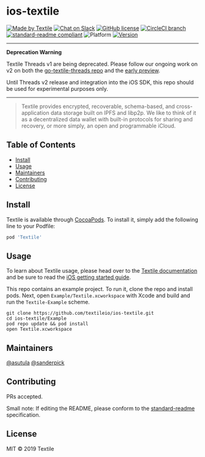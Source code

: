 # ios-textile

[![Made by Textile](https://img.shields.io/badge/made%20by-Textile-informational.svg?style=popout-square)](https://textile.io)
[![Chat on Slack](https://img.shields.io/badge/slack-slack.textile.io-informational.svg?style=popout-square)](https://slack.textile.io)
[![GitHub license](https://img.shields.io/github/license/textileio/ios-textile.svg?style=popout-square)](./LICENSE)
[![CircleCI branch](https://img.shields.io/circleci/project/github/textileio/ios-textile/master.svg?style=popout-square)](https://circleci.com/gh/textileio/ios-textile)
[![standard-readme compliant](https://img.shields.io/badge/readme%20style-standard-brightgreen.svg?style=popout-square)](https://github.com/RichardLitt/standard-readme)
![Platform](https://img.shields.io/badge/platform-ios-lightgrey.svg?style=popout-square)
[![Version](https://img.shields.io/cocoapods/v/Textile.svg?style=popout-square)](https://cocoapods.org/pods/Textile)

---
**Deprecation Warning**

Textile Threads v1 are being deprecated. Please follow our ongoing work on v2 on both the [go-textile-threads repo](https://github.com/textileio/go-textile-threads) and the [early preview](https://paper.dropbox.com/doc/Threads-v2-Early-Preview-X8fKsMiTyztuQ1L8CnUng). 

Until Threads v2 release and integration into the iOS SDK, this repo should be used for experimental purposes only.

---

> Textile provides encrypted, recoverable, schema-based, and cross-application data storage built on IPFS and libp2p. We like to think of it as a decentralized data wallet with built-in protocols for sharing and recovery, or more simply, an open and programmable iCloud.

## Table of Contents

- [Install](#install)
- [Usage](#usage)
- [Maintainers](#maintainers)
- [Contributing](#contributing)
- [License](#license)

## Install

Textile is available through [CocoaPods](https://cocoapods.org). To install
it, simply add the following line to your Podfile:

```ruby
pod 'Textile'
```

## Usage

To learn about Textile usage, please head over to the [Textile documentation](https://docs.textile.io/) and be sure to read the [iOS getting started guide](https://docs.textile.io/develop/clients/ios/).

This repo contains an example project. To run it, clone the repo and install pods. Next, open `Example/Textile.xcworkspace` with Xcode and build and run the `Textile-Example` scheme.

```
git clone https://github.com/textileio/ios-textile.git
cd ios-textile/Example
pod repo update && pod install
open Textile.xcworkspace
```

## Maintainers

[@asutula](https://github.com/asutula)
[@sanderpick](https://github.com/sanderpick)

## Contributing

PRs accepted.

Small note: If editing the README, please conform to the [standard-readme](https://github.com/RichardLitt/standard-readme) specification.

## License

MIT © 2019 Textile
